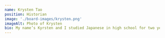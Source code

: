 ```yaml
---
name: Krysten Tao
position: Historian
image: './board-images/krysten.png'
imageAlt: Photo of Krysten
bio: My name’s Kyrsten and I studied Japanese in high school for two years and decided to continue in college. I like baking and studying Japanese culture in my free time. That’s all.
---
```

